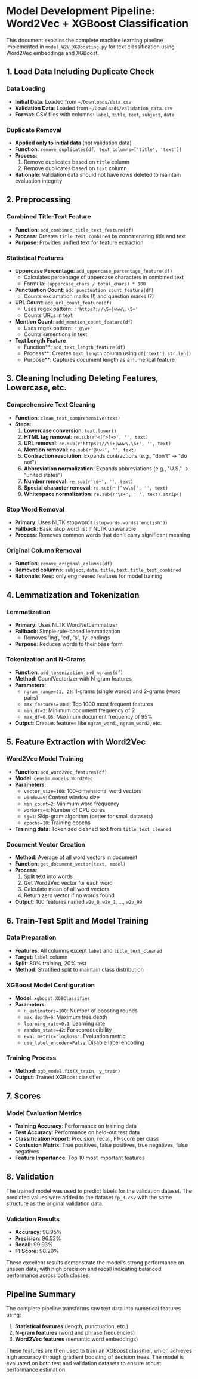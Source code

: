 # Model Development Pipeline: Word2Vec + XGBoost Classification

This document explains the complete machine learning pipeline implemented in `model_W2V_XGBoosting.py` for text classification using Word2Vec embeddings and XGBoost.

## 1. Load Data Including Duplicate Check

### Data Loading
- **Initial Data**: Loaded from `~/Downloads/data.csv`
- **Validation Data**: Loaded from `~/Downloads/validation_data.csv`
- **Format**: CSV files with columns: `label`, `title`, `text`, `subject`, `date`

### Duplicate Removal
- **Applied only to initial data** (not validation data)
- **Function**: `remove_duplicates(df, text_columns=['title', 'text'])`
- **Process**:
  1. Remove duplicates based on `title` column
  2. Remove duplicates based on `text` column
- **Rationale**: Validation data should not have rows deleted to maintain evaluation integrity

## 2. Preprocessing

### Combined Title-Text Feature
- **Function**: `add_combined_title_text_feature(df)`
- **Process**: Creates `title_text_combined` by concatenating title and text
- **Purpose**: Provides unified text for feature extraction

### Statistical Features
- **Uppercase Percentage**: `add_uppercase_percentage_feature(df)`
  - Calculates percentage of uppercase characters in combined text
  - Formula: `(uppercase_chars / total_chars) * 100`
- **Punctuation Count**: `add_punctuation_count_feature(df)`
  - Counts exclamation marks (!) and question marks (?)
- **URL Count**: `add_url_count_feature(df)`
  - Uses regex pattern: `r'https?://\S+|www\.\S+'`
  - Counts URLs in text
- **Mention Count**: `add_mention_count_feature(df)`
  - Uses regex pattern: `r'@\w+'`
  - Counts @mentions in text
- **Text Length Feature**
  - Function**: `add_text_length_feature(df)`
  - Process**: Creates `text_length` column using `df['text'].str.len()`
  - Purpose**: Captures document length as a numerical feature

## 3. Cleaning Including Deleting Features, Lowercase, etc.

### Comprehensive Text Cleaning
- **Function**: `clean_text_comprehensive(text)`
- **Steps**:
  1. **Lowercase conversion**: `text.lower()`
  2. **HTML tag removal**: `re.sub(r'<[^>]+>', '', text)`
  3. **URL removal**: `re.sub(r'https?://\S+|www\.\S+', '', text)`
  4. **Mention removal**: `re.sub(r'@\w+', '', text)`
  5. **Contraction resolution**: Expands contractions (e.g., "don't" → "do not")
  6. **Abbreviation normalization**: Expands abbreviations (e.g., "U.S." → "united states")
  7. **Number removal**: `re.sub(r'\d+', '', text)`
  8. **Special character removal**: `re.sub(r'[^\w\s]', '', text)`
  9. **Whitespace normalization**: `re.sub(r'\s+', ' ', text).strip()`

### Stop Word Removal
- **Primary**: Uses NLTK stopwords (`stopwords.words('english')`)
- **Fallback**: Basic stop word list if NLTK unavailable
- **Process**: Removes common words that don't carry significant meaning

### Original Column Removal
- **Function**: `remove_original_columns(df)`
- **Removed columns**: `subject`, `date`, `title`, `text`, `title_text_combined`
- **Rationale**: Keep only engineered features for model training

## 4. Lemmatization and Tokenization

### Lemmatization
- **Primary**: Uses NLTK WordNetLemmatizer
- **Fallback**: Simple rule-based lemmatization
  - Removes 'ing', 'ed', 's', 'ly' endings
- **Purpose**: Reduces words to their base form

### Tokenization and N-Grams
- **Function**: `add_tokenization_and_ngrams(df)`
- **Method**: CountVectorizer with N-gram features
- **Parameters**:
  - `ngram_range=(1, 2)`: 1-grams (single words) and 2-grams (word pairs)
  - `max_features=1000`: Top 1000 most frequent features
  - `min_df=2`: Minimum document frequency of 2
  - `max_df=0.95`: Maximum document frequency of 95%
- **Output**: Creates features like `ngram_word1`, `ngram_word2`, etc.

## 5. Feature Extraction with Word2Vec

### Word2Vec Model Training
- **Function**: `add_word2vec_features(df)`
- **Model**: `gensim.models.Word2Vec`
- **Parameters**:
  - `vector_size=100`: 100-dimensional word vectors
  - `window=5`: Context window size
  - `min_count=2`: Minimum word frequency
  - `workers=4`: Number of CPU cores
  - `sg=1`: Skip-gram algorithm (better for small datasets)
  - `epochs=10`: Training epochs
- **Training data**: Tokenized cleaned text from `title_text_cleaned`

### Document Vector Creation
- **Method**: Average of all word vectors in document
- **Function**: `get_document_vector(text, model)`
- **Process**:
  1. Split text into words
  2. Get Word2Vec vector for each word
  3. Calculate mean of all word vectors
  4. Return zero vector if no words found
- **Output**: 100 features named `w2v_0`, `w2v_1`, ..., `w2v_99`

## 6. Train-Test Split and Model Training

### Data Preparation
- **Features**: All columns except `label` and `title_text_cleaned`
- **Target**: `label` column
- **Split**: 80% training, 20% test
- **Method**: Stratified split to maintain class distribution

### XGBoost Model Configuration
- **Model**: `xgboost.XGBClassifier`
- **Parameters**:
  - `n_estimators=100`: Number of boosting rounds
  - `max_depth=6`: Maximum tree depth
  - `learning_rate=0.1`: Learning rate
  - `random_state=42`: For reproducibility
  - `eval_metric='logloss'`: Evaluation metric
  - `use_label_encoder=False`: Disable label encoding

### Training Process
- **Method**: `xgb_model.fit(X_train, y_train)`
- **Output**: Trained XGBoost classifier

## 7. Scores

### Model Evaluation Metrics
- **Training Accuracy**: Performance on training data
- **Test Accuracy**: Performance on held-out test data
- **Classification Report**: Precision, recall, F1-score per class
- **Confusion Matrix**: True positives, false positives, true negatives, false negatives
- **Feature Importance**: Top 10 most important features

## 8. Validation

The trained model was used to predict labels for the validation dataset. The predicted values were added to the dataset `fp_3.csv` with the same structure as the original validation data.

### Validation Results
- **Accuracy**: 98.95%
- **Precision**: 96.53%
- **Recall**: 99.93%
- **F1 Score**: 98.20%

These excellent results demonstrate the model's strong performance on unseen data, with high precision and recall indicating balanced performance across both classes.

## Pipeline Summary

The complete pipeline transforms raw text data into numerical features using:
1. **Statistical features** (length, punctuation, etc.)
2. **N-gram features** (word and phrase frequencies)
3. **Word2Vec features** (semantic word embeddings)

These features are then used to train an XGBoost classifier, which achieves high accuracy through gradient boosting of decision trees. The model is evaluated on both test and validation datasets to ensure robust performance estimation.
